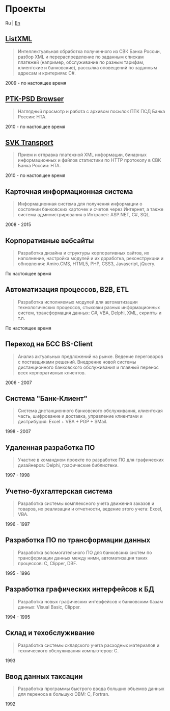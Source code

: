 ﻿Проекты
=======

Ru | [En](/en/projects "English language (по-английски)")

## [ListXML](http://diev.github.io/ListXML/)
> Интеллектуальная обработка полученного из СВК Банка России, разбор XML и 
перераспределение по заданным спискам платежей (например, обслуживание по 
разным тарифам, клиентские и банковские), рассылка оповещений по заданным 
адресам и критериям: C#.

2009 - по настоящее время

## [PTK-PSD Browser](http://diev.github.io/PTK-PSD-Browser/)
> Наглядный просмотр и работа с архивом посылок ПТК ПСД Банка России: HTA.

2010 - по настоящее время

## [SVK Transport](http://diev.github.io/SVK-Transport/)
> Прием и отправка платежной XML информации, бинарных информационных и файлов 
статистики по HTTP протоколу в СВК Банка России: HTA.

2010 - по настоящее время

## Карточная информационная система
> Информационная система для получения информации о состоянии банковских 
карточек и счетов через Интернет, а также система администрирования в 
Интранет: ASP.NET, C#, SQL.

2008 - 2015

## Корпоративные вебсайты
> Разработка дизайна и структуры корпоративных сайтов, их наполнение, настройка 
модулей и их доработка, реконструкции и обновления: 
Amiro.CMS, HTML5, PHP, CSS3, Javascript, jQuery.

По настоящее время

## Автоматизация процессов, B2B, ETL
> Разработка исполняемых модулей для автоматизации технологических процессов, 
стыковки разных информационных систем, трансформация данных: 
C#, VBA, Delphi, XML, скрипты и т.п.

По настоящее время

## Переход на БСС BS-Client
> Анализ актуальных предложений на рынке. Ведение переговоров с поставщиками 
решений. Внедрение новой системы дистанционного банковского обслуживания и 
плавный перенос всех корпоративных клиентов.

2006 - 2007

## Система "Банк-Клиент"
> Система дистанционного банковского обслуживания, клиентская часть, шифрование 
и доставка, управление клиентами и дистрибуция: Excel + VBA + PGP + SMail.

1998 - 2007

## Удаленная разработка ПО
> Участие в командном проекте по разработке ПО для графических дизайнеров: 
Delphi, графические библиотеки.

1997 - 1998

## Учетно-бухгалтерская система
> Разработка системы комплексного учета движения заказов и товаров, их реализации 
и отчетности, ведение этого учета: Excel, VBA.

1996 - 1997

## Разработка ПО по трансформации данных
> Разработка вспомогательного ПО для банковских систем по трансформации данных 
между ними, автоматизация таких процессов: C, Clipper, DBF.

1995 - 1996

## Разработка графических интерфейсов к БД
> Разработка новых графических интерфейсов к банковским базам данных: 
Visual Basic, Clipper.

1994 - 1995

## Склад и техобслуживание
> Разработка системы складского учета расходных материалов и технического 
обслуживания компьютеров: С.

1993

## Ввод данных таксации
> Разработка программы быстрого ввода больших объемов данных для переноса в 
большую ЭВМ: С, Fortran.

1992
